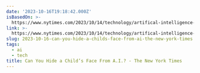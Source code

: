 ```yaml
---
date: '2023-10-16T19:18:42.000Z'
isBasedOn: >-
  https://www.nytimes.com/2023/10/14/technology/artifical-intelligence-children-privacy-internet.html
link: >-
  https://www.nytimes.com/2023/10/14/technology/artifical-intelligence-children-privacy-internet.html
slug: 2023-10-16-can-you-hide-a-childs-face-from-ai-the-new-york-times
tags:
  - ai
  - tech
title: Can You Hide a Child’s Face From A.I.? - The New York Times
---
```



